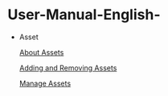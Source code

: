 # User-Manual-English-
- Asset

  [About Assets](https://github.com/CS-eukarya/User-Manual-English-/blob/Asset/Idea%20Of%20Assets.md)

  [Adding and Removing Assets](https://github.com/CS-eukarya/User-Manual-English-/blob/Asset/Adding%20and%20Removing%20Assets.md)

  [Manage Assets](https://github.com/CS-eukarya/User-Manual-English-/blob/Asset/Manage%20Assets.md)
